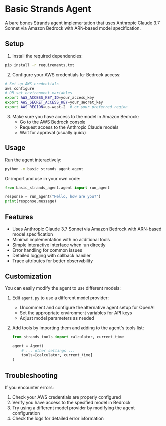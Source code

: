 # Basic Strands Agent

A bare bones Strands agent implementation that uses Anthropic Claude 3.7 Sonnet via Amazon Bedrock with ARN-based model specification.

## Setup

1. Install the required dependencies:

```bash
pip install -r requirements.txt
```

2. Configure your AWS credentials for Bedrock access:

```bash
# Set up AWS credentials
aws configure
# OR set environment variables
export AWS_ACCESS_KEY_ID=your_access_key
export AWS_SECRET_ACCESS_KEY=your_secret_key
export AWS_REGION=us-west-2  # or your preferred region
```

3. Make sure you have access to the model in Amazon Bedrock:
   - Go to the AWS Bedrock console
   - Request access to the Anthropic Claude models
   - Wait for approval (usually quick)

## Usage

Run the agent interactively:

```bash
python -m basic_strands_agent.agent
```

Or import and use in your own code:

```python
from basic_strands_agent.agent import run_agent

response = run_agent("Hello, how are you?")
print(response.message)
```

## Features

- Uses Anthropic Claude 3.7 Sonnet via Amazon Bedrock with ARN-based model specification
- Minimal implementation with no additional tools
- Simple interactive interface when run directly
- Error handling for common issues
- Detailed logging with callback handler
- Trace attributes for better observability

## Customization

You can easily modify the agent to use different models:

1. Edit `agent.py` to use a different model provider:
   - Uncomment and configure the alternative agent setup for OpenAI
   - Set the appropriate environment variables for API keys
   - Adjust model parameters as needed

2. Add tools by importing them and adding to the agent's tools list:
   ```python
   from strands_tools import calculator, current_time
   
   agent = Agent(
       # ... other settings ...
       tools=[calculator, current_time]
   )
   ```

## Troubleshooting

If you encounter errors:

1. Check your AWS credentials are properly configured
2. Verify you have access to the specified model in Bedrock
3. Try using a different model provider by modifying the agent configuration
4. Check the logs for detailed error information
